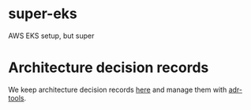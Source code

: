 # super-eks
AWS EKS setup, but super

# Architecture decision records

We keep architecture decision records [here](docs/decisions/) and manage them with [adr-tools](https://github.com/npryce/adr-tools).
